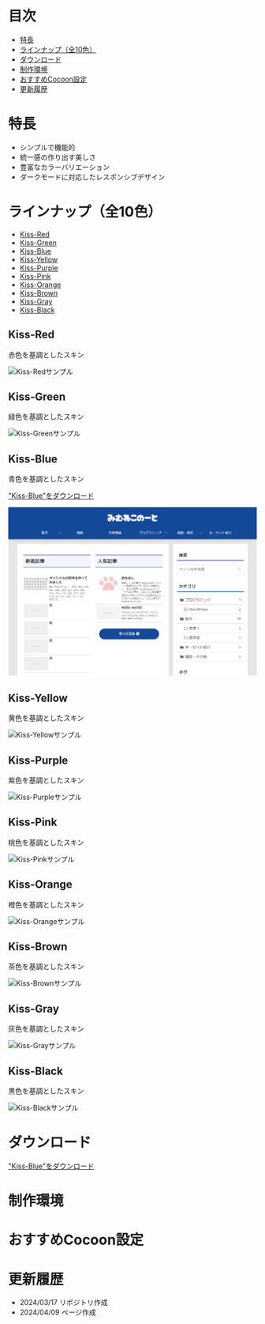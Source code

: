 # 目次
- [特長](#特長)
- [ラインナップ（全10色）](#ラインナップ全10色)
- [ダウンロード](#ダウンロード)
- [制作環境](#制作環境)
- [おすすめCocoon設定](#おすすめcocoon設定)
- [更新履歴](#更新履歴)

# 特長
- シンプルで機能的
- 統一感の作り出す美しさ
- 豊富なカラーバリエーション
- ダークモードに対応したレスポンシブデザイン

# ラインナップ（全10色）
- [Kiss-Red](#kiss-red)
- [Kiss-Green](#kiss-green)
- [Kiss-Blue](#kiss-blue)
- [Kiss-Yellow](#kiss-yellow)
- [Kiss-Purple](#kiss-purple)
- [Kiss-Pink](#kiss-pink)
- [Kiss-Orange](#kiss-orange)
- [Kiss-Brown](#kiss-brown)
- [Kiss-Gray](#kiss-gray)
- [Kiss-Black](#kiss-black)

## Kiss-Red
赤色を基調としたスキン

![Kiss-Redサンプル](thumbnails/Screen-Shot-Kiss-Red.png)

## Kiss-Green
緑色を基調としたスキン

![Kiss-Greenサンプル](thumbnails/Screen-Shot-Kiss-Green.png)

## Kiss-Blue
青色を基調としたスキン

["Kiss-Blue"をダウンロード](https://github.com/mimneko/Kiss-Blue/archive/main.zip)

![Kiss-Blueサンプル](thumbnails/Screen-Shot-Kiss-Blue.png)

## Kiss-Yellow
黄色を基調としたスキン

![Kiss-Yellowサンプル](thumbnails/Screen-Shot-Kiss-Yellow.png)

## Kiss-Purple
紫色を基調としたスキン

![Kiss-Purpleサンプル](thumbnails/Screen-Shot-Kiss-Purple.png)

## Kiss-Pink
桃色を基調としたスキン

![Kiss-Pinkサンプル](thumbnails/Screen-Shot-Kiss-Pink.png)

## Kiss-Orange
橙色を基調としたスキン

![Kiss-Orangeサンプル](thumbnails/Screen-Shot-Kiss-Orange.png)

## Kiss-Brown
茶色を基調としたスキン

![Kiss-Brownサンプル](thumbnails/Screen-Shot-Kiss-Brown.png)

## Kiss-Gray
灰色を基調としたスキン

![Kiss-Grayサンプル](thumbnails/Screen-Shot-Kiss-Gray.png)

## Kiss-Black
黒色を基調としたスキン

![Kiss-Blackサンプル](thumbnails/Screen-Shot-Kiss-Black.png)

# ダウンロード
["Kiss-Blue"をダウンロード](https://github.com/mimneko/Kiss-Blue/archive/main.zip)

# 制作環境


# おすすめCocoon設定


# 更新履歴
- 2024/03/17 リポジトリ作成
- 2024/04/09 ページ作成
